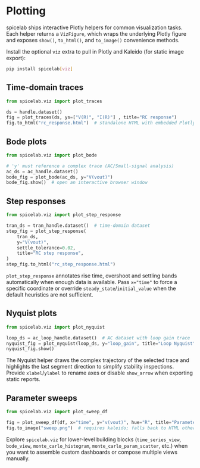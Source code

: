 # Plotting

spicelab ships interactive Plotly helpers for common visualization tasks. Each helper
returns a `VizFigure`, which wraps the underlying Plotly figure and exposes
`show()`, `to_html()`, and `to_image()` convenience methods.

Install the optional ``viz`` extra to pull in Plotly and Kaleido (for static image
export):

```bash
pip install spicelab[viz]
```

## Time-domain traces
```python
from spicelab.viz import plot_traces

ds = handle.dataset()
fig = plot_traces(ds, ys=["V(R)", "I(R)"] , title="RC response")
fig.to_html("rc_response.html")  # standalone HTML with embedded Plotly figure
```

## Bode plots
```python
from spicelab.viz import plot_bode

# 'y' must reference a complex trace (AC/Small-signal analysis)
ac_ds = ac_handle.dataset()
bode_fig = plot_bode(ac_ds, y="V(vout)")
bode_fig.show()  # open an interactive browser window
```

## Step responses
```python
from spicelab.viz import plot_step_response

tran_ds = tran_handle.dataset()  # time-domain dataset
step_fig = plot_step_response(
	tran_ds,
	y="V(vout)",
	settle_tolerance=0.02,
	title="RC step response",
)
step_fig.to_html("rc_step_response.html")
```

`plot_step_response` annotates rise time, overshoot and settling bands automatically when
enough data is available. Pass `x="time"` to force a specific coordinate or override
`steady_state`/`initial_value` when the default heuristics are not sufficient.

## Nyquist plots
```python
from spicelab.viz import plot_nyquist

loop_ds = ac_loop_handle.dataset()  # AC dataset with loop gain trace
nyquist_fig = plot_nyquist(loop_ds, y="loop_gain", title="Loop Nyquist")
nyquist_fig.show()
```

The Nyquist helper draws the complex trajectory of the selected trace and highlights the
last segment direction to simplify stability inspections. Provide `xlabel`/`ylabel` to
rename axes or disable `show_arrow` when exporting static reports.

## Parameter sweeps
```python
from spicelab.viz import plot_sweep_df

fig = plot_sweep_df(df, x="time", y="v(vout)", hue="R", title="Parameter sweep")
fig.to_image("sweep.png")  # requires kaleido; falls back to HTML otherwise
```

Explore ``spicelab.viz`` for lower-level building blocks (`time_series_view`, `bode_view`,
`monte_carlo_histogram`, `monte_carlo_param_scatter`, etc.) when you want to assemble
custom dashboards or compose multiple views manually.
